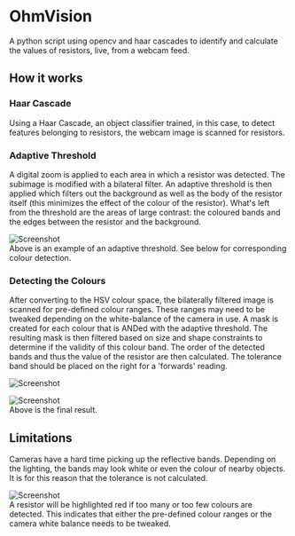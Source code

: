 # OhmVision
A python script using opencv and haar cascades to identify and calculate the values of resistors, live, from a webcam feed.

## How it works

### Haar Cascade
Using a Haar Cascade, an object classifier trained, in this case, to detect features belonging to resistors, the webcam image is scanned for resistors.

### Adaptive Threshold
A digital zoom is applied to each area in which a resistor was detected. The subimage is modified with a bilateral filter. An adaptive threshold is then applied which filters out the background as well as the body of the resistor itself (this minimizes the effect of the colour of the resistor). What's left from the threshold are the areas of large contrast: the coloured bands and the edges between the resistor and the background.  

![Screenshot](https://raw.githubusercontent.com/dishonesthips/OhmVision/master/images/thresh%2020.jpg)<br />
Above is an example of an adaptive threshold. See below for corresponding colour detection.

### Detecting the Colours
After converting to the HSV colour space, the bilaterally filtered image is scanned for pre-defined colour ranges. These ranges may need to be tweaked depending on the white-balance of the camera in use. A mask is created for each colour that is ANDed with the adaptive threshold. The resulting mask is then filtered based on size and shape constraints to determine if the validity of this colour band. The order of the detected bands and thus the value of the resistor are then calculated. The tolerance band should be placed on the right for a 'forwards' reading. 

![Screenshot](https://raw.githubusercontent.com/dishonesthips/OhmVision/master/images/full%20contour%2020.jpg)<br />

![Screenshot](https://raw.githubusercontent.com/dishonesthips/OhmVision/master/images/full.jpg)<br />
Above is the final result.

## Limitations
Cameras have a hard time picking up the reflective bands. Depending on the lighting, the bands may look white or even the colour of nearby objects. It is for this reason that the tolerance is not calculated.

![Screenshot](https://raw.githubusercontent.com/dishonesthips/OhmVision/master/images/error.jpg)<br />
A resistor will be highlighted red if too many or too few colours are detected. This indicates that either the pre-defined colour ranges  or the camera white balance needs to be tweaked.
